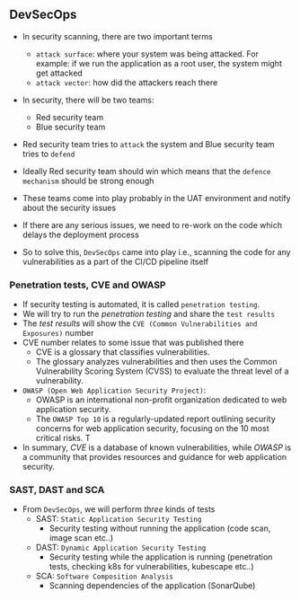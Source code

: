 DevSecOps
---------

* In security scanning, there are two important terms
    * `attack surface`: where your system was being attacked. For example: if we run the application as a root user, the system might get attacked
    * `attack vector`: how did the attackers reach there

* In security, there will be two teams:
    * Red security team 
    * Blue security team
* Red security team tries to `attack` the system and Blue security team tries to `defend`
* Ideally Red security team should win which means that the `defence mechanism` should be strong enough
* These teams come into play probably in the UAT environment and notify about the security issues
* If there are any serious issues, we need to re-work on the code which delays the deployment process
* So to solve this, `DevSecOps` came into play i.e., scanning the code for any vulnerabilities as a part of the CI/CD pipeline itself

### Penetration tests, CVE and OWASP

* If security testing is automated, it is called `penetration testing`. 
* We will try to run the _penetration testing_ and share the `test results`
* The _test results_ will show the `CVE (Common Vulnerabilities and Exposures)` number
* CVE number relates to some issue that was published there
    * CVE is a glossary that classifies vulnerabilities. 
    * The glossary analyzes vulnerabilities and then uses the Common Vulnerability Scoring System (CVSS) to evaluate the threat level of a vulnerability.
* `OWASP (Open Web Application Security Project)`:
    * OWASP is an international non-profit organization dedicated to web application security.
    * The `OWASP Top 10` is a regularly-updated report outlining security concerns for web application security, focusing on the 10 most critical risks. T
* In summary, _CVE_ is a database of known vulnerabilities, while _OWASP_ is a community that provides resources and guidance for web application security.


### SAST, DAST and SCA

* From `DevSecOps`, we will perform _three_ kinds of tests
    * SAST: `Static Application Security Testing`
        * Security testing without running the application (code scan, image scan etc..)
    * DAST: `Dynamic Application Security Testing`
        * Security testing while the application is running (penetration tests, checking k8s for vulnerabilities, kubescape etc..)
    * SCA: `Software Composition Analysis` 
        * Scanning dependencies of the application (SonarQube)
